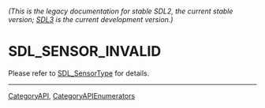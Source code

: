 ###### (This is the legacy documentation for stable SDL2, the current stable version; [SDL3](https://wiki.libsdl.org/SDL3/) is the current development version.)
# SDL_SENSOR_INVALID

Please refer to [SDL_SensorType](SDL_SensorType) for details.

----
[CategoryAPI](CategoryAPI), [CategoryAPIEnumerators](CategoryAPIEnumerators)

